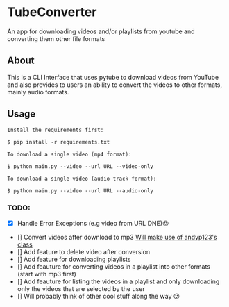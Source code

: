 # TubeConverter
An app for downloading videos and/or playlists from youtube and converting them other file formats

## About
This is a CLI Interface that uses pytube to download videos from YouTube and also provides to users an ability to convert the videos to other formats, mainly audio formats.


## Usage
```
Install the requirements first:

$ pip install -r requirements.txt

To download a single video (mp4 format):

$ python main.py --video --url URL --video-only

To download a single video (audio track format):

$ python main.py --video --url URL --audio-only

```

### TODO:
- [x] Handle Error Exceptions (e.g video from URL DNE):rage:
- [] Convert videos after download to mp3 [Will make use of andyp123's class](https://github.com/andyp123/mp4_to_mp3) 
- [] Add feature to delete video after conversion
- [] Add feature for downloading playlists
- [] Add feauture for converting videos in a playlist into other formats (start with mp3 first)
- [] Add feauture for listing the videos in a playlist and only downloading only the videos that are selected by the user
- [] Will probably think of other cool stuff along the way :stuck_out_tongue_winking_eye:
